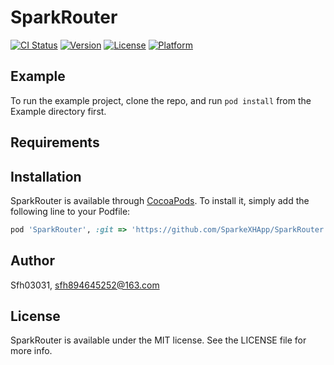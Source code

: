 # SparkRouter

[![CI Status](https://img.shields.io/travis/Sfh03031/SparkRouter.svg?style=flat)](https://travis-ci.org/Sfh03031/SparkRouter)
[![Version](https://img.shields.io/cocoapods/v/SparkRouter.svg?style=flat)](https://cocoapods.org/pods/SparkRouter)
[![License](https://img.shields.io/cocoapods/l/SparkRouter.svg?style=flat)](https://cocoapods.org/pods/SparkRouter)
[![Platform](https://img.shields.io/cocoapods/p/SparkRouter.svg?style=flat)](https://cocoapods.org/pods/SparkRouter)

## Example

To run the example project, clone the repo, and run `pod install` from the Example directory first.

## Requirements

## Installation

SparkRouter is available through [CocoaPods](https://cocoapods.org). To install
it, simply add the following line to your Podfile:

```ruby
pod 'SparkRouter', :git => 'https://github.com/SparkeXHApp/SparkRouter.git'
```

## Author

Sfh03031, sfh894645252@163.com

## License

SparkRouter is available under the MIT license. See the LICENSE file for more info.
